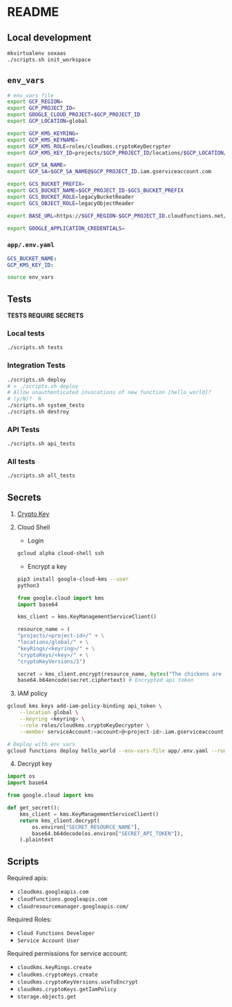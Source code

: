  # README

## Local development

```sh
mkvirtualenv soxaas
./scripts.sh init_workspace
```

## `env_vars`

```bash
# env_vars file
export GCF_REGION=
export GCP_PROJECT_ID=
export GOOGLE_CLOUD_PROJECT=$GCP_PROJECT_ID
export GCP_LOCATION=global

export GCP_KMS_KEYRING=
export GCP_KMS_KEYNAME=
export GCP_KMS_ROLE=roles/cloudkms.cryptoKeyDecrypter
export GCP_KMS_KEY_ID=projects/$GCP_PROJECT_ID/locations/$GCP_LOCATION/keyRings/$GCP_KMS_KEYRING/cryptoKeys/$GCP_KMS_KEYNAME

export GCP_SA_NAME=
export GCP_SA=$GCP_SA_NAME@$GCP_PROJECT_ID.iam.gserviceaccount.com

export GCS_BUCKET_PREFIX=
export GCS_BUCKET_NAME=$GCP_PROJECT_ID-$GCS_BUCKET_PREFIX
export GCS_BUCKET_ROLE=legacyBucketReader
export GCS_OBJECT_ROLE=legacyObjectReader

export BASE_URL=https://$GCF_REGION-$GCP_PROJECT_ID.cloudfunctions.net/

export GOOGLE_APPLICATION_CREDENTIALS=
```

### `app/.env.yaml`
```yaml
GCS_BUCKET_NAME:
GCP_KMS_KEY_ID:

```


```sh
source env_vars
```

## Tests

**TESTS REQUIRE SECRETS**

### Local tests

```sh
./scripts.sh tests
```

### Integration Tests

```sh
./scripts.sh deploy
# > ./scripts.sh deploy
# Allow unauthenticated invocations of new function [hello_world]?
# (y/N)?  N
./scripts.sh system_tests
./scripts.sh destroy
```

### API Tests
```sh
./scripts.sh api_tests
```

### All tests
```sh
./scripts.sh all_tests
```

## Secrets

1. [Crypto Key](https://console.cloud.google.com/security/kms)

2. Cloud Shell
    * Login
    ```sh
    gcloud alpha cloud-shell ssh
    ```
    * Encrypt a key
    ```sh
    pip3 install google-cloud-kms --user
    python3
    ```

    ```python
    from google.cloud import kms
    import base64

    kms_client = kms.KeyManagementServiceClient()

    resource_name = (
    "projects/<project-id>/" + \
    "locations/global/" + \
    "keyRings/<keyring>/" + \
    "cryptoKeys/<key>/" + \
    "cryptoKeyVersions/1")

    secret = kms_client.encrypt(resource_name, bytes("The chickens are in the hayloft.", "ascii"))
    base64.b64encode(secret.ciphertext) # Encrypted api token
    ```

3. IAM policy
```sh
gcloud kms keys add-iam-policy-binding api_token \
    --location global \
    --keyring <keyring> \
    --role roles/cloudkms.cryptoKeyDecrypter \
    --member serviceAccount:<account>@<project-id>.iam.gserviceaccount.com

# Deploy with env vars
gcloud functions deploy hello_world --env-vars-file app/.env.yaml --runtime python37 --trigger-http --source app/
```

4. Decrypt key
```python
import os
import base64

from google.cloud import kms

def get_secret():
    kms_client = kms.KeyManagementServiceClient()
    return kms_client.decrypt(
        os.environ["SECRET_RESOURCE_NAME"],
        base64.b64decode(os.environ["SECRET_API_TOKEN"]),
    ).plaintext
```

## Scripts

Required apis:
* `cloudkms.googleapis.com`
* `cloudfunctions.googleapis.com`
* `cloudresourcemanager.googleapis.com/`

Required Roles:
* `Cloud Functions Developer`
* `Service Account User`

Required permissions for service account:
* `cloudkms.keyRings.create`
* `cloudkms.cryptoKeys.create`
* `cloudkms.cryptoKeyVersions.useToEncrypt`
* `cloudkms.cryptoKeys.getIamPolicy`
* `storage.objects.get`